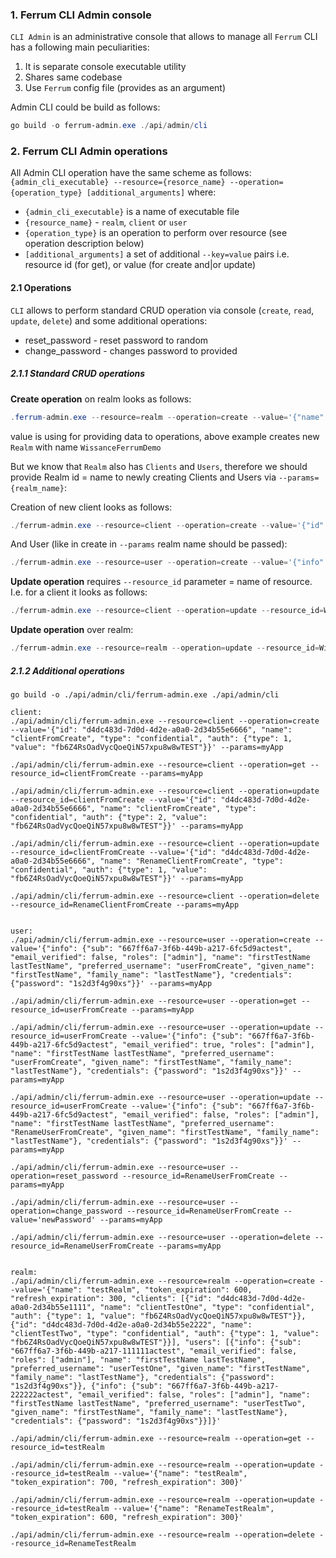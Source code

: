 ### 1. Ferrum CLI Admin console

`CLI Admin` is an administrative console that allows to manage all `Ferrum` CLI has a following main peculiarities:

1. It is separate console executable utility
2. Shares same codebase
3. Use `Ferrum` config file (provides as an argument)

Admin CLI could be build as follows:

```ps1
go build -o ferrum-admin.exe ./api/admin/cli
```

### 2. Ferrum CLI Admin operations

All Admin CLI operation have the same scheme as follows:
`{admin_cli_executable} --resource={resorce_name} --operation={operation_type} [additional_arguments]`
where:
* `{admin_cli_executable}` is a name of executable file
* `{resource_name}` - `realm`, `client` or `user`
* `{operation_type}` is an operation to perform over resource (see operation description below)
* `[additional_arguments]` a set of additional `--key=value` pairs i.e. resource id (for get), or value (for create and|or update)

#### 2.1 Operations

`CLI` allows to perform standard CRUD operation via console (`create`, `read`, `update`, `delete`) and some additional
operations:

* reset_password - reset password to random
* change_password - changes password to provided

##### 2.1.1 Standard CRUD operations

**Create operation** on realm looks as follows:
```ps1
.ferrum-admin.exe --resource=realm --operation=create --value='{"name": "WissanceFerrumDemo", "token_expiration": 600, "refresh_expiration": 300}'
```
value is using for providing data to operations, above example creates new `Realm` with name `WissanceFerrumDemo`

But we know that `Realm` also has `Clients` and `Users`, therefore we should provide Realm id = name to newly creating Clients and Users via `--params={realm_name}`:

Creation of new client looks as follows:
```ps1
./ferrum-admin.exe --resource=client --operation=create --value='{"id": "d4dc483d-7d0d-4d2e-a0a0-2d34b55e6666", "name": "WissanceWebDemo", "type": "confidential", "auth": {"type": 1, "value": "fb6Z4RsOadVycQoeQiN57xpu8w8wTEST"}}' --params=WissanceFerrumDemo
```

And User (like in create in `--params` realm name should be passed):
```ps1
./ferrum-admin.exe --resource=user --operation=create --value='{"info": {"sub": "667ff6a7-3f6b-449b-a217-6fc5d9actest", "email_verified": true, "roles": ["admin"], "name": "M.V.Ushakov", "preferred_username": "umv", "given_name": "Michael", "family_name": "Ushakov"}, "credentials": {"password": "1s2d3f4g90xs"}}' --params=WissanceFerrumDemo
```

**Update operation** requires `--resource_id` parameter = name of resource. I.e. for a client it looks as follows:
```ps1
./ferrum-admin.exe --resource=client --operation=update --resource_id=WissanceWebDemo --value='{"id": "d4dc483d-7d0d-4d2e-a0a0-2d34b55e6666", "name": "WissanceWebDemo", "type": "confidential", "auth": {"type": 2, "value": "fb6Z4RsOadVycQoeQiN57xpu8w8wTEST"}}' --params=WissanceFerrumDemo
```

**Update operation** over realm:
```ps1
./ferrum-admin.exe --resource=realm --operation=update --resource_id=WissanceFerrumDemo --value='{"name": "WissanceFerrumDemo", "token_expiration": 2400, "refresh_expiration": 1200}'
```

##### 2.1.2 Additional operations

```
go build -o ./api/admin/cli/ferrum-admin.exe ./api/admin/cli

client:
./api/admin/cli/ferrum-admin.exe --resource=client --operation=create --value='{"id": "d4dc483d-7d0d-4d2e-a0a0-2d34b55e6666", "name": "clientFromCreate", "type": "confidential", "auth": {"type": 1, "value": "fb6Z4RsOadVycQoeQiN57xpu8w8wTEST"}}' --params=myApp

./api/admin/cli/ferrum-admin.exe --resource=client --operation=get --resource_id=clientFromCreate --params=myApp

./api/admin/cli/ferrum-admin.exe --resource=client --operation=update --resource_id=clientFromCreate --value='{"id": "d4dc483d-7d0d-4d2e-a0a0-2d34b55e6666", "name": "clientFromCreate", "type": "confidential", "auth": {"type": 2, "value": "fb6Z4RsOadVycQoeQiN57xpu8w8wTEST"}}' --params=myApp

./api/admin/cli/ferrum-admin.exe --resource=client --operation=update --resource_id=clientFromCreate --value='{"id": "d4dc483d-7d0d-4d2e-a0a0-2d34b55e6666", "name": "RenameClientFromCreate", "type": "confidential", "auth": {"type": 1, "value": "fb6Z4RsOadVycQoeQiN57xpu8w8wTEST"}}' --params=myApp

./api/admin/cli/ferrum-admin.exe --resource=client --operation=delete --resource_id=RenameClientFromCreate --params=myApp


user:
./api/admin/cli/ferrum-admin.exe --resource=user --operation=create --value='{"info": {"sub": "667ff6a7-3f6b-449b-a217-6fc5d9actest", "email_verified": false, "roles": ["admin"], "name": "firstTestName lastTestName", "preferred_username": "userFromCreate", "given_name": "firstTestName", "family_name": "lastTestName"}, "credentials": {"password": "1s2d3f4g90xs"}}' --params=myApp

./api/admin/cli/ferrum-admin.exe --resource=user --operation=get --resource_id=userFromCreate --params=myApp

./api/admin/cli/ferrum-admin.exe --resource=user --operation=update --resource_id=userFromCreate --value='{"info": {"sub": "667ff6a7-3f6b-449b-a217-6fc5d9actest", "email_verified": true, "roles": ["admin"], "name": "firstTestName lastTestName", "preferred_username": "userFromCreate", "given_name": "firstTestName", "family_name": "lastTestName"}, "credentials": {"password": "1s2d3f4g90xs"}}' --params=myApp

./api/admin/cli/ferrum-admin.exe --resource=user --operation=update --resource_id=userFromCreate --value='{"info": {"sub": "667ff6a7-3f6b-449b-a217-6fc5d9actest", "email_verified": false, "roles": ["admin"], "name": "firstTestName lastTestName", "preferred_username": "RenameUserFromCreate", "given_name": "firstTestName", "family_name": "lastTestName"}, "credentials": {"password": "1s2d3f4g90xs"}}' --params=myApp

./api/admin/cli/ferrum-admin.exe --resource=user --operation=reset_password --resource_id=RenameUserFromCreate --params=myApp

./api/admin/cli/ferrum-admin.exe --resource=user --operation=change_password --resource_id=RenameUserFromCreate --value='newPassword' --params=myApp

./api/admin/cli/ferrum-admin.exe --resource=user --operation=delete --resource_id=RenameUserFromCreate --params=myApp


realm:
./api/admin/cli/ferrum-admin.exe --resource=realm --operation=create --value='{"name": "testRealm", "token_expiration": 600, "refresh_expiration": 300, "clients": [{"id": "d4dc483d-7d0d-4d2e-a0a0-2d34b55e1111", "name": "clientTestOne", "type": "confidential", "auth": {"type": 1, "value": "fb6Z4RsOadVycQoeQiN57xpu8w8wTEST"}}, {"id": "d4dc483d-7d0d-4d2e-a0a0-2d34b55e2222", "name": "clientTestTwo", "type": "confidential", "auth": {"type": 1, "value": "fb6Z4RsOadVycQoeQiN57xpu8w8wTEST"}}], "users": [{"info": {"sub": "667ff6a7-3f6b-449b-a217-111111actest", "email_verified": false, "roles": ["admin"], "name": "firstTestName lastTestName", "preferred_username": "userTestOne", "given_name": "firstTestName", "family_name": "lastTestName"}, "credentials": {"password": "1s2d3f4g90xs"}}, {"info": {"sub": "667ff6a7-3f6b-449b-a217-222222actest", "email_verified": false, "roles": ["admin"], "name": "firstTestName lastTestName", "preferred_username": "userTestTwo", "given_name": "firstTestName", "family_name": "lastTestName"}, "credentials": {"password": "1s2d3f4g90xs"}}]}'

./api/admin/cli/ferrum-admin.exe --resource=realm --operation=get --resource_id=testRealm

./api/admin/cli/ferrum-admin.exe --resource=realm --operation=update --resource_id=testRealm --value='{"name": "testRealm", "token_expiration": 700, "refresh_expiration": 300}'

./api/admin/cli/ferrum-admin.exe --resource=realm --operation=update --resource_id=testRealm --value='{"name": "RenameTestRealm", "token_expiration": 600, "refresh_expiration": 300}'

./api/admin/cli/ferrum-admin.exe --resource=realm --operation=delete --resource_id=RenameTestRealm

```
